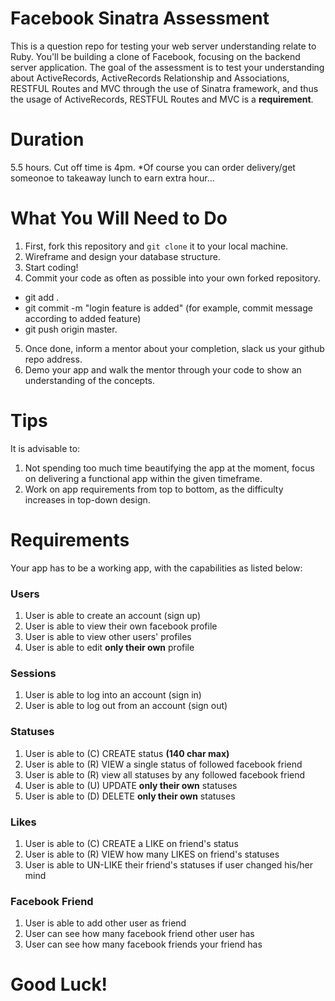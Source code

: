 
# Facebook Sinatra Assessment
This is a question repo for testing your web server understanding relate to Ruby. You'll be building a clone of Facebook, focusing on the backend server application. The goal of the assessment is to test your understanding about ActiveRecords, ActiveRecords Relationship and Associations, RESTFUL Routes and MVC through the use of Sinatra framework, and thus the usage of ActiveRecords, RESTFUL Routes and MVC is a **requirement**.

# Duration
5.5 hours. Cut off time is 4pm. *Of course you can order delivery/get someonoe to takeaway lunch to earn extra hour...

# What You Will Need to Do
1. First, fork this repository and `git clone` it to your local machine.
2. Wireframe and design your database structure.
3. Start coding!
4. Commit your code as often as possible into your own forked repository.
 - git add .
 - git commit -m "login feature is added"  (for example, commit message according to added feature)
 - git push origin master.
5. Once done, inform a mentor about your completion, slack us your github repo address.
6. Demo your app and walk the mentor through your code to show an understanding of the concepts.

# Tips
It is advisable to:
1. Not spending too much time beautifying the app at the moment, focus on delivering a functional app within the given timeframe.
2. Work on app requirements from top to bottom, as the difficulty increases in top-down design.

# Requirements
Your app has to be a working app, with the capabilities as listed below:


### Users
1. User is able to create an account (sign up)
2. User is able to view their own facebook profile
3. User is able to view other users' profiles
4. User is able to edit **only their own** profile


### Sessions
1. User is able to log into an account (sign in)
2. User is able to log out from an account (sign out)


### Statuses
1. User is able to (C) CREATE status **(140 char max)**
2. User is able to (R) VIEW a single status of followed facebook friend
3. User is able to (R) view all statuses by any followed facebook friend
4. User is able to (U) UPDATE **only their own** statuses
5. User is able to (D) DELETE **only their own** statuses


### Likes
1. User is able to (C) CREATE a LIKE on friend's status
2. User is able to (R) VIEW how many LIKES on friend's statuses
3. User is able to UN-LIKE their friend's statuses if user changed his/her mind


### Facebook Friend
1. User is able to add other user as friend
2. User can see how many facebook friend other user has
3. User can see how many facebook friends your friend has


# Good Luck!
